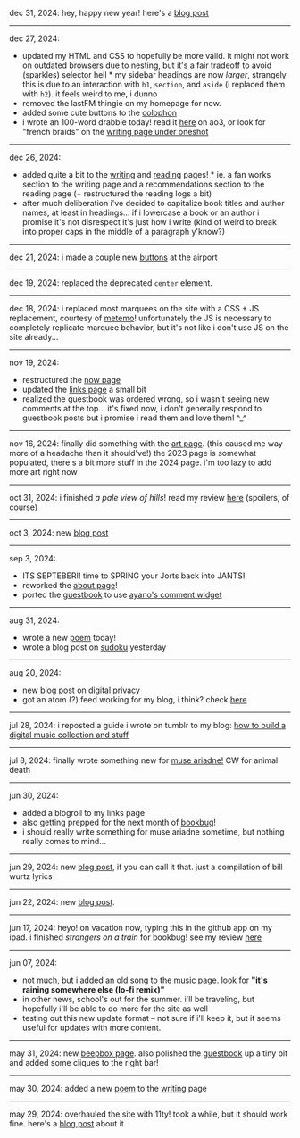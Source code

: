 dec 31, 2024: hey, happy new year! here's a [blog post](/blog/posts/newyear25/)

---

dec 27, 2024:

- updated my HTML and CSS to hopefully be more valid. it might not work on outdated browsers due to nesting, but it's a
  fair tradeoff to avoid (sparkles) selector hell \* my sidebar headings are now _larger_, strangely. this is due to an interaction with `h1`, `section`, and `aside`
  (i replaced them with `h2`). it feels weird to me, i dunno
- removed the lastFM thingie on my homepage for now.
- added some cute buttons to the [colophon](/colophon)
- i wrote an 100-word drabble today! read it [here](https://archiveofourown.org/works/61702222) on ao3, or look for "french braids" on the [writing page under oneshot](/writing/#fan-oneshot)

---

dec 26, 2024:

- added quite a bit to the [writing](/writing/) and [reading](/reading/) pages! \* ie. a fan works section to the writing page and a recommendations section to the reading page (+ restructured the
  reading logs a bit)
- after much deliberation i've decided to capitalize book titles and author names, at least in headings... if i
  lowercase a book or an author i promise it's not disrespect it's just how i write (kind of weird to break into proper
  caps in the middle of a paragraph y'know?)

---

dec 21, 2024: i made a couple new [buttons](/links/) at the airport

---

dec 19, 2024: replaced the deprecated `center` element.

---

dec 18, 2024: i replaced most marquees on the site with a CSS + JS replacement, courtesy of
[metemo](https://metemo.neocities.org/marquee/)! unfortunately the JS is necessary to completely replicate marquee
behavior, but it's not like i don't use JS on the site already...

---

nov 19, 2024:

- restructured the [now page](/now/)
- updated the [links page](/links/) a small bit
- realized the guestbook was ordered wrong, so i wasn't seeing new comments at the top... it's fixed now, i don't
  generally respond to guestbook posts but i promise i read them and love them! ^\_^

---

nov 16, 2024: finally did something with the [art page](/art/). (this caused me way more of a headache than it
should've!) the 2023 page is somewhat populated, there's a bit more stuff in the 2024 page. i'm too lazy to add more art
right now

---

oct 31, 2024: i finished _a pale view of hills_! read my review [here](/reading/bookbug/#2024-10) (spoilers, of course)

---

oct 3, 2024: new [blog post](/blog/posts/slow-down/)

---

sep 3, 2024:

- ITS SEPTEBER!! time to SPRING your Jorts back into JANTS!
- reworked the [about page](/about/)!
- ported the [guestbook](/guestbook/) to use [ayano's comment widget](https://virtualobserver.moe/ayano/comment-widget)

---

aug 31, 2024:

- wrote a new [poem](/writing/are_you_paying_attention.txt) today!
- wrote a blog post on [sudoku](/blog/posts/sudoku/) yesterday

---

aug 20, 2024:

- new [blog post](/blog/posts/digital-privacy/) on digital privacy
- got an atom (?) feed working for my blog, i think? check [here](/feed/blog.xml)

---

jul 28, 2024: i reposted a guide i wrote on tumblr to my blog: [how to build a digital music collection and
stuff](/blog/posts/build-a-music-collection)

---

jul 8, 2024: finally wrote something new for [muse ariadne!](/writing/muse/2024-07-01.txt) CW for animal death

---

jun 30, 2024:

- added a blogroll to my links page
- also getting prepped for the next month of [bookbug](/reading/bookbug/)!
- i should really write something for muse ariadne sometime, but nothing really comes to mind...

---

jun 29, 2024: new [blog post](/blog/posts/existential-bill-wurtz-lyrics), if you can call it that. just a compilation of
bill wurtz lyrics

---

jun 22, 2024: new [blog post](/blog/posts/nonexistence-and-all-that-jazz).

---

jun 17, 2024:
heyo! on vacation now, typing this in the github app on my ipad.
i finished _strangers on a train_ for bookbug! see my review [here](/reading/bookbug/#2024-06)

---

jun 07, 2024:

- not much, but i added an old song to the [music page](/music/). look for **"it's raining somewhere else (lo-fi
  remix)"**
- in other news, school's out for the summer. i'll be traveling, but hopefully i'll be able to do more for the site as
  well
- testing out this new update format – not sure if i'll keep it, but it seems useful for updates with more content.

---

may 31, 2024: new [beepbox page](/music/beepbox/). also polished the [guestbook](/guestbook/) up a tiny bit and added
some cliques to the right bar!

---

may 30, 2024: added a new [poem](/writing/eternity.pdf) to the [writing](/writing/) page

---

may 29, 2024: overhauled the site with 11ty! took a while, but it should work fine. here's a [blog
post](/blog/posts/migrating-to-11ty/) about it
